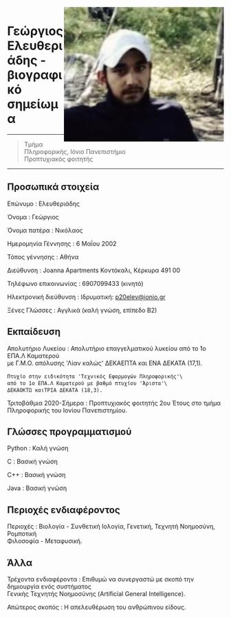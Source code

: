 <img src="cv-profile.jpg" style="float: right;"/>

Γεώργιος Ελευθεριάδης - βιογραφικό σημείωμα
=====================
----

> Τμήμα Πληροφορικής, Ιόνιο Πανεπιστήμιο\
> Προπτυχιακός φοιτητής

----

Προσωπικά στοιχεία
------------------

Επώνυμο
:   Ελευθεριάδης

Όνομα
:   Γεώργιος 

Όνομα πατέρα
:   Νικόλαος 

Ημερομηνία Γέννησης
:   6 Μαΐου 2002

Τόπος γέννησης
:   Αθήνα

Διεύθυνση
:   Joanna Apartments Κοντόκαλι, Κέρκυρα 491 00

Τηλέφωνο επικοινωνίας
:   6907099433 (κινητό)

Ηλεκτρονική διεύθυνση
:   Ιδρυματική: 
	[p20elev@ionio.gr](mailto:p20elev@ionio.gr)

Ξένες Γλώσσες
:   Αγγλικά (καλή γνώση, επίπεδο Β2)

Εκπαίδευση
----------

Απολυτήριο Λυκείου
:   Απολυτήριο επαγγελματικού λυκείου από το 1ο ΕΠΑ.Λ Καματερού\
    με Γ.Μ.Ο. απόλυσης 'Λίαν καλώς' ΔΕΚΑΕΠΤΑ και ΕΝΑ ΔΕΚΑΤΑ (17,1).
    
    Πτυχίο στην ειδικότητα 'Τεχνικός Εφαρμογών Πληροφορικής'\
    από το 1ο ΕΠΑ.Λ Καματερού με βαθμό πτυχίου 'Άριστα'\
    ΔΕΚΑΟΚΤΩ καιΤΡΙΑ ΔΕΚΑΤΑ (18,3).

Τριτοβάθμια 2020-Σήμερα
:   Προπτυχιακός φοιτητής 2ου Έτους στο τμήμα Πληροφορικής του Ιονίου Πανεπιστημίου.

Γλώσσες προγραμματισμού
-----------------------

Python
:   Καλή γνώση

C
:   Βασική γνώση

C++
:   Βασική γνώση

Java
:   Βασική γνώση

Περιοχές ενδιαφέροντος 
----------------------

Περιοχές
:   Βιολογία - Συνθετική Ιολογία, Γενετική, Τεχνητή Νοημοσύνη, Ρομποτική\
    Φιλοσοφία - Μεταφυσική. 

Άλλα
----

Τρέχοντα ενδιαφέροντα
:   Επιθυμώ να συνεργαστώ με σκοπό την δημιουργία ενός συστήματος\
    Γενικής Τεχνητής Νοημοσύνης (Artificial General Intelligence).

Απώτερος σκοπός
:   Η απελευθέρωση του ανθρώπινου είδους.
